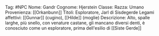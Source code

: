 Tag: #NPC
Nome: Gandr
Cognome: Hjerstein
Classe: 
Razza: Umano
Provenienza: [[Orkanbunn]]
Titoli: Esploratore, Jarl di Sisdegerde
Legami affettivi: [[Gunnar]] (cugino), [[Hilde]] (moglie)
Descrizione: Alto, spalle larghe, più snello, con venature castane, gli mancano diversi denti, è conosciuto come un esploratore, prima dell'esilio di [[Siste Gerde]]